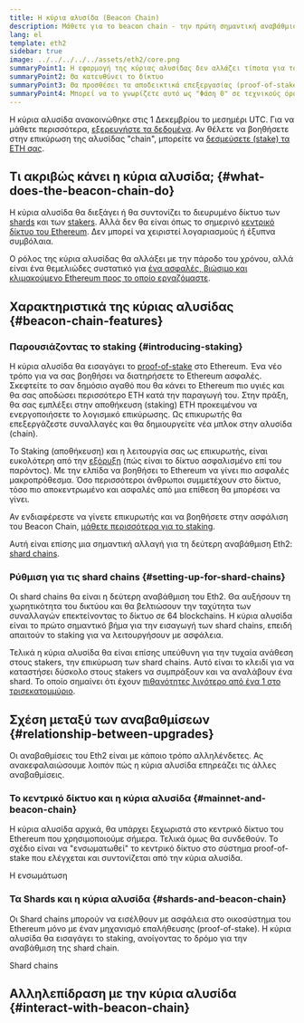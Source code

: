 ```yaml
---
title: Η κύρια αλυσίδα (Beacon Chain)
description: Μάθετε για το beacon chain - την πρώτη σημαντική αναβάθμιση Eth2 σε Ethereum.
lang: el
template: eth2
sidebar: true
image: ../../../../../assets/eth2/core.png
summaryPoint1: Η εφαρμογή της κύριας αλυσίδας δεν αλλάζει τίποτα για το Ethereum όπως το χρησιμοποιούμε μέχρι σήμερα
summaryPoint2: Θα κατευθύνει το δίκτυο
summaryPoint3: Θα προσθέσει τα αποδεικτικά επεξεργασίας (proof-of-stake) στο οικοσύστημα του Ethereum
summaryPoint4: Μπορεί να το γνωρίζετε αυτό ως "Φάση 0" σε τεχνικούς όρους
---
```


<UpgradeStatus isShipped dateKey="page-eth2-upgrades-beacon-date">
    Η κύρια αλυσίδα ανακοινώθηκε στις 1 Δεκεμβρίου το μεσημέρι UTC. Για να μάθετε περισσότερα, <a href="https://beaconscan.com/">εξερευνήστε τα δεδομένα</a>. Αν θέλετε να βοηθήσετε στην επικύρωση της αλυσίδας "chain", μπορείτε να <a href="/eth2/staking/">δεσμεύσετε (stake) τα ETH σας</a>.
</UpgradeStatus>

## Τι ακριβώς κάνει η κύρια αλυσίδα; {#what-does-the-beacon-chain-do}

Η κύρια αλυσίδα θα διεξάγει ή θα συντονίζει το διευρυμένο δίκτυο των [shards](/eth2/shard-chains/) και των [stakers](/eth2/staking/). Αλλά δεν θα είναι όπως το σημερινό [κεντρικό δίκτυο του Ethereum](/glossary/#mainnet). Δεν μπορεί να χειριστεί λογαριασμούς ή έξυπνα συμβόλαια.

Ο ρόλος της κύρια αλυσίδας θα αλλάξει με την πάροδο του χρόνου, αλλά είναι ένα θεμελιώδες συστατικό για [ένα ασφαλές, βιώσιμο και κλιμακούμενο Ethereum προς το οποίο εργαζόμαστε](/eth2/vision/).

## Χαρακτηριστικά της κύριας αλυσίδας {#beacon-chain-features}

### Παρουσιάζοντας το staking {#introducing-staking}

Η κύρια αλυσίδα θα εισαγάγει το [proof-of-stake](/developers/docs/consensus-mechanisms/pos/) στο Ethereum. Ένα νέο τρόπο για να σας βοηθήσει να διατηρήσετε το Ethereum ασφαλές. Σκεφτείτε το σαν δημόσιο αγαθό που θα κάνει το Ethereum πιο υγιές και θα σας αποδώσει περισσότερο ETH κατά την παραγωγή του. Στην πράξη, θα σας εμπλέξει στην αποθήκευση (staking) ETH προκειμένου να ενεργοποιήσετε το λογισμικό επικύρωσης. Ως επικυρωτής θα επεξεργάζεστε συναλλαγές και θα δημιουργείτε νέα μπλοκ στην αλυσίδα (chain).

Το Staking (αποθήκευση) και η λειτουργία σας ως επικυρωτής, είναι ευκολότερη από την [εξόρυξη](/developers/docs/mining/) (πώς είναι το δίκτυο ασφαλισμένο επί του παρόντος). Με την ελπίδα να βοηθήσει το Ethereum να γίνει πιο ασφαλές μακροπρόθεσμα. Όσο περισσότεροι άνθρωποι συμμετέχουν στο δίκτυο, τόσο πιο αποκεντρωμένο και ασφαλές από μια επίθεση θα μπορέσει να γίνει.

<InfoBanner emoji=":money_bag:">
Αν ενδιαφέρεστε να γίνετε επικυρωτής και να βοηθήσετε στην ασφάλιση του Beacon Chain, <a href="/eth2/staking/">μάθετε περισσότερα για το staking</a>.
</InfoBanner>

Αυτή είναι επίσης μια σημαντική αλλαγή για τη δεύτερη αναβάθμιση Eth2: [shard chains](/eth2/shard-chains/).

### Ρύθμιση για τις shard chains {#setting-up-for-shard-chains}

Οι shard chains θα είναι η δεύτερη αναβάθμιση του Eth2. Θα αυξήσουν τη χωρητικότητα του δικτύου και θα βελτιώσουν την ταχύτητα των συναλλαγών επεκτείνοντας το δίκτυο σε 64 blockchains. Η κύρια αλυσίδα είναι το πρώτο σημαντικό βήμα για την εισαγωγή των shard chains, επειδή απαιτούν το staking για να λειτουργήσουν με ασφάλεια.

Τελικά η κύρια αλυσίδα θα είναι επίσης υπεύθυνη για την τυχαία ανάθεση στους stakers, την επικύρωση των shard chains. Αυτό είναι το κλειδί για να καταστήσει δύσκολο στους stakers να συμπράξουν και να αναλάβουν ένα shard. Το οποίο σημαίνει ότι έχουν [πιθανότητες λιγότερο από ένα 1 στο τρισεκατομμύριο](https://medium.com/@chihchengliang/minimum-committee-size-explained-67047111fa20).

## Σχέση μεταξύ των αναβαθμίσεων {#relationship-between-upgrades}

Οι αναβαθμίσεις του Eth2 είναι με κάποιο τρόπο αλληλένδετες. Ας ανακεφαλαιώσουμε λοιπόν πώς η κύρια αλυσίδα επηρεάζει τις άλλες αναβαθμίσεις.

### Το κεντρικό δίκτυο και η κύρια αλυσίδα {#mainnet-and-beacon-chain}

Η κύρια αλυσίδα αρχικά, θα υπάρχει ξεχωριστά στο κεντρικό δίκτυο του Ethereum που χρησιμοποιούμε σήμερα. Τελικά όμως θα συνδεθούν. Το σχέδιο είναι να "ενσωματωθεί" το κεντρικό δίκτυο στο σύστημα proof-of-stake που ελέγχεται και συντονίζεται από την κύρια αλυσίδα.

<ButtonLink to="/eth2/merge/">Η ενσωμάτωση</ButtonLink>

### Τα Shards και η κύρια αλυσίδα {#shards-and-beacon-chain}

Οι Shard chains μπορούν να εισέλθουν με ασφάλεια στο οικοσύστημα του Ethereum μόνο με έναν μηχανισμό επαλήθευσης (proof-of-stake). Η κύρια αλυσίδα θα εισαγάγει το staking, ανοίγοντας το δρόμο για την αναβάθμιση της shard chain.

<ButtonLink to="/eth2/shard-chains/">Shard chains</ButtonLink>

<Divider />

## Αλληλεπίδραση με την κύρια αλυσίδα {#interact-with-beacon-chain}

<Eth2BeaconChainActions />
